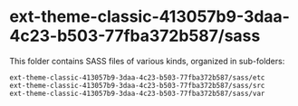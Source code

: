 # ext-theme-classic-413057b9-3daa-4c23-b503-77fba372b587/sass

This folder contains SASS files of various kinds, organized in sub-folders:

    ext-theme-classic-413057b9-3daa-4c23-b503-77fba372b587/sass/etc
    ext-theme-classic-413057b9-3daa-4c23-b503-77fba372b587/sass/src
    ext-theme-classic-413057b9-3daa-4c23-b503-77fba372b587/sass/var
